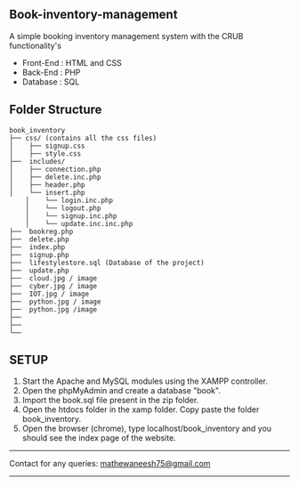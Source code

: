 ## Book-inventory-management
A simple booking inventory management system with the CRUB functionality's 
- Front-End : HTML and CSS
- Back-End : PHP 
- Database : SQL

## Folder Structure
	book_inventory
	├── css/ (contains all the css files)
	│    ├── signup.css
	│    ├── style.css
	├──  includes/	 
	│    ├── connection.php
	│    ├── delete.inc.php
	│    ├── header.php
	│    └── insert.php
        │    └── login.inc.php
        │    └── logout.php
        │    └── signup.inc.php
        │    └── update.inc.inc.php
	├──  bookreg.php
	├──  delete.php
	├──  index.php 
	├──  signup.php
	├──  lifestylestore.sql (Database of the project)
	├──  update.php
	├──  cloud.jpg / image
	├──  cyber.jpg / image
	├──  IOT.jpg / image
	├──  python.jpg / image
	├──  python.jpg /image
	├──  
	├──  
	└──  
## SETUP				
1. Start the Apache and MySQL modules using the XAMPP controller.
2. Open the phpMyAdmin and create a database "book". 
3. Import the book.sql file present in the zip folder.
4. Open the htdocs folder in the xamp folder. Copy paste the folder book_inventory.
5. Open the browser (chrome), type localhost/book_inventory and you should see the index page of the website.


*******************************************************************************************************************************************
Contact for any queries: mathewaneesh75@gmail.com
*******************************************************************************************************************************************
